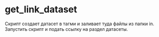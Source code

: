 # get_link_dataset
Скрипт создает датасет в тагми и заливает туда файлы из папки in.
Запустить скрипт и подать ссылку на раздел датасеты.
